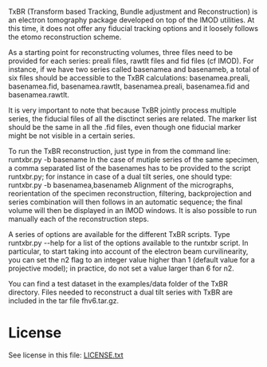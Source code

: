 TxBR (Transform based Tracking, Bundle adjustment and Reconstruction) is an electron tomography package developed on top of the IMOD utilities. At this time, it does not offer any fiducial tracking options and it loosely follows the etomo reconstruction scheme.

As a starting point for reconstructing volumes, three files need to be provided for each series: preali files, rawtlt files and fid files (cf IMOD). For instance, if we have two series called basenamea and basenameb, a total of six files should be accessible to the TxBR calculations: basenamea.preali, basenamea.fid, basenamea.rawtlt, basenamea.preali, basenamea.fid and basenamea.rawtlt.

It is very important to note that because TxBR jointly process multiple series, the fiducial files of all the disctinct series are related. The marker list should be the same in all the .fid files, even though one fiducial marker might be not visible in a certain series. 

To run the TxBR reconstruction, just type in from the command line: 
	runtxbr.py -b basename 
In the case of mutiple series of the same specimen, a comma separated list of the basenames has to be provided to the script runtxbr.py; for instance in case of a dual tilt series, one should type:
	runtxbr.py -b basenamea,basenameb 
Alignment of the micrographs, reorientation of the specimen reconstruction, filtering, backprojection and series combination will then follows in an automatic sequence; the final volume will then be displayed in an IMOD windows. It is also possible to run manually each of the reconstruction steps. 

A series of options are available for the different TxBR scripts. Type 
	runtxbr.py --help
for a list of the options available to the runtxbr script. In particular, to start taking into account of the electron beam curvilinearity, you can set the n2 flag to an integer value higher than 1 (default value for a projective model); in practice, do not set a value larger than 6 for n2.

You can find a test dataset in the examples/data folder of the TxBR directory. Files needed to reconstruct a dual tilt series with TxBR are included in the tar file fhv6.tar.gz.

# License

See license in this file: [LICENSE.txt](LICENSE.txt)

